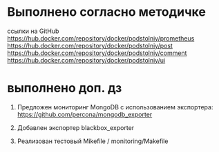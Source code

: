 # Выполнено согласно методичке
ссылки на GitHub
https://hub.docker.com/repository/docker/podstolniy/prometheus
https://hub.docker.com/repository/docker/podstolniy/post
https://hub.docker.com/repository/docker/podstolniy/comment
https://hub.docker.com/repository/docker/podstolniy/ui


# выполнено доп. дз
1) Предложен мониторинг  MongoDB с использованием экспортера:
https://github.com/percona/mongodb_exporter
 
2) Добавлен экспортер blackbox_exporter

3) Реализован тестовый Mikefile / monitoring/Makefile
